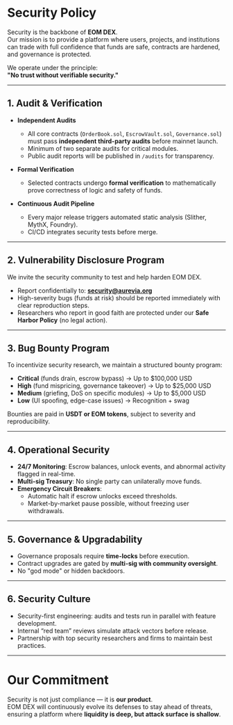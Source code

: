 # Security Policy

Security is the backbone of **EOM DEX**.  
Our mission is to provide a platform where users, projects, and institutions can trade with full confidence that funds are safe, contracts are hardened, and governance is protected.  

We operate under the principle:  
**"No trust without verifiable security."**

---

## 1. Audit & Verification

- **Independent Audits**  
  - All core contracts (`OrderBook.sol`, `EscrowVault.sol`, `Governance.sol`) must pass **independent third-party audits** before mainnet launch.  
  - Minimum of two separate audits for critical modules.  
  - Public audit reports will be published in `/audits` for transparency.  

- **Formal Verification**  
  - Selected contracts undergo **formal verification** to mathematically prove correctness of logic and safety of funds.  

- **Continuous Audit Pipeline**  
  - Every major release triggers automated static analysis (Slither, MythX, Foundry).  
  - CI/CD integrates security tests before merge.  

---

## 2. Vulnerability Disclosure Program

We invite the security community to test and help harden EOM DEX.

- Report confidentially to: **security@aurevia.org**  
- High-severity bugs (funds at risk) should be reported immediately with clear reproduction steps.  
- Researchers who report in good faith are protected under our **Safe Harbor Policy** (no legal action).  

---

## 3. Bug Bounty Program

To incentivize security research, we maintain a structured bounty program:

- **Critical** (funds drain, escrow bypass) → Up to $100,000 USD  
- **High** (fund mispricing, governance takeover) → Up to $25,000 USD  
- **Medium** (griefing, DoS on specific modules) → Up to $5,000 USD  
- **Low** (UI spoofing, edge-case issues) → Recognition + swag  

Bounties are paid in **USDT or EOM tokens**, subject to severity and reproducibility.  

---

## 4. Operational Security

- **24/7 Monitoring**: Escrow balances, unlock events, and abnormal activity flagged in real-time.  
- **Multi-sig Treasury**: No single party can unilaterally move funds.  
- **Emergency Circuit Breakers**:  
  - Automatic halt if escrow unlocks exceed thresholds.  
  - Market-by-market pause possible, without freezing user withdrawals.  

---

## 5. Governance & Upgradability

- Governance proposals require **time-locks** before execution.  
- Contract upgrades are gated by **multi-sig with community oversight**.  
- No "god mode" or hidden backdoors.  

---

## 6. Security Culture

- Security-first engineering: audits and tests run in parallel with feature development.  
- Internal “red team” reviews simulate attack vectors before release.  
- Partnership with top security researchers and firms to maintain best practices.  

---

# Our Commitment

Security is not just compliance — it is **our product**.  
EOM DEX will continuously evolve its defenses to stay ahead of threats, ensuring a platform where **liquidity is deep, but attack surface is shallow**.
